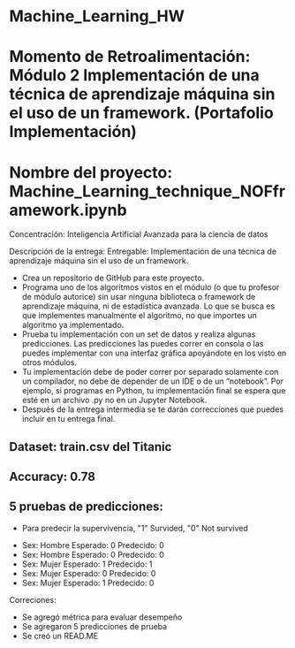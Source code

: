# Machine_Learning_HW

# Momento de Retroalimentación: Módulo 2 Implementación de una técnica de aprendizaje máquina sin el uso de un framework. (Portafolio Implementación)

# Nombre del proyecto: Machine_Learning_technique_NOFframework.ipynb

Concentración: Inteligencia Artificial Avanzada para la ciencia de datos

Descripción de la entrega: 
Entregable: Implementación de una técnica de aprendizaje máquina sin el uso de un framework.

* Crea un repositorio de GitHub para este proyecto.
* Programa uno de los algoritmos vistos en el módulo (o que tu profesor de módulo autorice) sin usar ninguna biblioteca o framework de aprendizaje máquina, ni de estadística avanzada. Lo que se busca es que implementes manualmente el algoritmo, no que importes un algoritmo ya implementado. 
* Prueba tu implementación con un set de datos y realiza algunas predicciones. Las predicciones las puedes correr en consola o las puedes implementar con una interfaz gráfica apoyándote en los visto en otros módulos.
* Tu implementación debe de poder correr por separado solamente con un compilador, no debe de depender de un IDE o de un “notebook”. Por ejemplo, si programas en Python, tu implementación final se espera que esté en un archivo .py no en un Jupyter Notebook.
* Después de la entrega intermedia se te darán correcciones que puedes incluir en tu entrega final.

## Dataset: train.csv del Titanic

## Accuracy: 0.78

## 5 pruebas de predicciones:

- Para predecir la supervivencia, "1" Survided, "0" Not survived
* Sex:  Hombre Esperado:  0 Predecido:  0
* Sex:  Hombre Esperado:  0 Predecido:  0
* Sex:  Mujer Esperado:   1 Predecido:  1
* Sex:  Mujer Esperado:   0 Predecido:  0
* Sex:  Mujer Esperado:   1 Predecido:  0

Correciones: 
* Se agregó métrica para evaluar desempeño
* Se agregaron 5 predicciones de prueba
* Se creó un READ.ME
